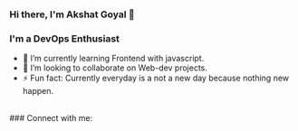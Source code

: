 ### Hi there, I'm Akshat Goyal 👋

### I'm a DevOps Enthusiast
- 🌱 I’m currently learning Frontend with javascript.
- 👯 I’m looking to collaborate on Web-dev projects.
- ⚡ Fun fact: Currently everyday is a not a new day because nothing new happen.
<br>
### Connect with me:
<a href="https:https://www.linkedin.com/in/akshat-goyal-3a082b190/>
  <img align="left" alt="Akshat's LinkedIn" width="22px" src="https://cdn.jsdelivr.net/npm/simple-icons@v3/icons/linkedin.svg" />
</a>
